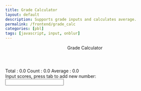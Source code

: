```yaml
---
title: Grade Calculator
layout: default
description: Supports grade inputs and calculates average. 
permalink: /frontend/grade_calc
categories: [pbl]
tags: [javascript, input, onblur]
---
```


<div class="container bg-primary">
    <header class="pb-3 mb-4 border-bottom border-primary text-dark">
        <span class="fs-4">Grade Calculator</span>
    </header>
    <form>
        <div class="form-group row">
            Total : <span id="total" class="label label-primary">0.0</span>
            Count : <span id="count" class="label label-primary">0.0</span>
            Average : <span id="average" class="label label-primary">0.0</span>
        </div>
        <div class="form-group row">
            Input scores, press tab to add new number:
            <div id="scores">
                <input onblur="calculator()" type="text" name="score" id="score0"/><br>
                <!-- javascript generated inputs -->
            </div>
        </div>
    </form>
</div>

<script>
    const scoresContainer = document.getElementById("scores");

    function newInputLine(index) {
        // Prepare new input line
        var input = document.createElement("input");  // input element
        var br = document.createElement("br");  // line break element
        // Setup input line attributes
        input.setAttribute('onblur', "calculator()");
        input.setAttribute('type', "text");
        input.setAttribute('name', "score");
        input.setAttribute('id', "score" + index);
        // Add input and line break to page
        scoresContainer.appendChild(input);
        scoresContainer.appendChild(br);
        // Set cursor focus to new element
        document.getElementById("score" + index).focus();
    }

    function calculator(){
        var total = 0;  // running total
        var array = document.getElementsByName('score'); // setup array of scores
        for(var i = 0; i < array.length; i++){  // iterate through all matching input element
            if(parseInt(array[i].value))  // convert to int and 
                total += parseInt(array[i].value);  // running total update
        }
        // setup totals
        document.getElementById('total').innerHTML = total;
        document.getElementById('count').innerHTML = array.length;
        document.getElementById('average').innerHTML = total / array.length;
        // make a new input line
        newInputLine(array.length);
    }

</script>